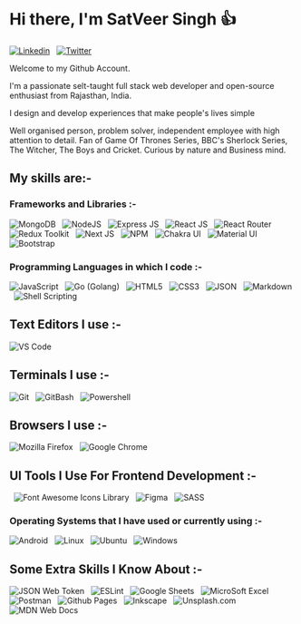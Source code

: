 # Hi there, I'm SatVeer Singh 👍

[![Linkedin](https://img.shields.io/badge/LinkedIn-0077B5?style=for-the-badge&logo=linkedin&logoColor=white)](https://www.linkedin.com/in/isatveersingh/)
&nbsp;
[![Twitter](https://img.shields.io/badge/Twitter-1DA1F2?style=for-the-badge&logo=twitter&logoColor=white)](https://twitter.com/isatveersingh)
&nbsp;

Welcome to my Github Account.

I'm a passionate selt-taught full stack web developer and open-source enthusiast from Rajasthan, India.

I design and develop experiences that make people's lives simple

Well organised person, problem solver, independent employee with high attention to detail. Fan of Game Of Thrones Series, BBC's Sherlock Series, The Witcher, The Boys and Cricket. Curious by nature and Business mind.

## My skills are:-

### Frameworks and Libraries :-

![MongoDB](https://img.shields.io/badge/MongoDB-4EA94B?style=for-the-badge&logo=mongodb&logoColor=white)
&nbsp;
![NodeJS](https://img.shields.io/badge/Node.js-339933?style=for-the-badge&logo=nodedotjs&logoColor=white)
&nbsp;
![Express JS](https://img.shields.io/badge/Express.js-000000?style=for-the-badge&logo=express&logoColor=white)
&nbsp;
![React JS](https://img.shields.io/badge/React-20232A?style=for-the-badge&logo=react&logoColor=61DAFB)
&nbsp;
![React Router](https://img.shields.io/badge/React_Router-CA4245?style=for-the-badge&logo=react-router&logoColor=white)
&nbsp;
![Redux Toolkit](https://img.shields.io/badge/Redux-593D88?style=for-the-badge&logo=redux&logoColor=white)
&nbsp;
![Next JS](https://img.shields.io/badge/next.js-000000?style=for-the-badge&logo=nextdotjs&logoColor=white)
&nbsp;
![NPM](https://img.shields.io/badge/npm-CB3837?style=for-the-badge&logo=npm&logoColor=white)
&nbsp;
![Chakra UI](https://img.shields.io/badge/Chakra--UI-319795?style=for-the-badge&logo=chakra-ui&logoColor=white)
&nbsp;
![Material UI](https://img.shields.io/badge/Material%20UI-007FFF?style=for-the-badge&logo=mui&logoColor=white)
&nbsp;
![Bootstrap](https://img.shields.io/badge/Bootstrap-563D7C?style=for-the-badge&logo=bootstrap&logoColor=white)
&nbsp;

### Programming Languages in which I code :-

![JavaScript](https://img.shields.io/badge/JavaScript-323330?style=for-the-badge&logo=javascript&logoColor=F7DF1E)
&nbsp;
![Go (Golang)](https://img.shields.io/badge/Go-00ADD8?style=for-the-badge&logo=go&logoColor=white)
&nbsp;
![HTML5](https://img.shields.io/badge/HTML5-E34F26?style=for-the-badge&logo=html5&logoColor=white)
&nbsp;
![CSS3](https://img.shields.io/badge/CSS3-1572B6?style=for-the-badge&logo=css3&logoColor=white)
&nbsp;
![JSON](https://img.shields.io/badge/json-5E5C5C?style=for-the-badge&logo=json&logoColor=white)
&nbsp;
![Markdown](https://img.shields.io/badge/Markdown-000000?style=for-the-badge&logo=markdown&logoColor=white)
&nbsp;
![Shell Scripting](https://img.shields.io/badge/Shell_Script-121011?style=for-the-badge&logo=gnu-bash&logoColor=white)
&nbsp;

## Text Editors I use :-

![VS Code](https://img.shields.io/badge/VSCode-0078D4?style=for-the-badge&logo=visual%20studio%20code&logoColor=white)
&nbsp;

## Terminals I use :-

![Git](https://img.shields.io/badge/GIT-E44C30?style=for-the-badge&logo=git&logoColor=white)
&nbsp;
![GitBash](https://img.shields.io/badge/GNU%20Bash-4EAA25?style=for-the-badge&logo=GNU%20Bash&logoColor=white)
&nbsp;
![Powershell](https://img.shields.io/badge/powershell-5391FE?style=for-the-badge&logo=powershell&logoColor=white)
&nbsp;

## Browsers I use :-

![Mozilla Firefox](https://img.shields.io/badge/Firefox_Browser-FF7139?style=for-the-badge&logo=Firefox-Browser&logoColor=white)
&nbsp;
![Google Chrome](https://img.shields.io/badge/Google_chrome-4285F4?style=for-the-badge&logo=Google-chrome&logoColor=white)
&nbsp;

## UI Tools I Use For Frontend Development :-

&nbsp;
![Font Awesome Icons Library](https://img.shields.io/badge/Font_Awesome-339AF0?style=for-the-badge&logo=fontawesome&logoColor=white)
&nbsp;
![Figma](https://img.shields.io/badge/Figma-F24E1E?style=for-the-badge&logo=figma&logoColor=white)
&nbsp;
![SASS](https://img.shields.io/badge/Sass-CC6699?style=for-the-badge&logo=sass&logoColor=white)

### Operating Systems that I have used or currently using :-

![Android](https://img.shields.io/badge/Android-3DDC84?style=for-the-badge&logo=android&logoColor=white)
&nbsp;
![Linux](https://img.shields.io/badge/Linux-FCC624?style=for-the-badge&logo=linux&logoColor=black)
&nbsp;
![Ubuntu](https://img.shields.io/badge/Ubuntu-E95420?style=for-the-badge&logo=ubuntu&logoColor=white)
&nbsp;
![Windows](https://img.shields.io/badge/Windows-0078D6?style=for-the-badge&logo=windows&logoColor=white)
&nbsp;

## Some Extra Skills I Know About :-

![JSON Web Token](https://img.shields.io/badge/JWT-000000?style=for-the-badge&logo=JSON%20web%20tokens&logoColor=white)
&nbsp;
![ESLint](https://img.shields.io/badge/eslint-3A33D1?style=for-the-badge&logo=eslint&logoColor=white)
&nbsp;
![Google Sheets](https://img.shields.io/badge/Google%20Sheets-34A853?style=for-the-badge&logo=google-sheets&logoColor=white)
&nbsp;
![MicroSoft Excel](https://img.shields.io/badge/Microsoft_Excel-217346?style=for-the-badge&logo=microsoft-excel&logoColor=white)
&nbsp;
![Postman](https://img.shields.io/badge/Postman-FF6C37?style=for-the-badge&logo=Postman&logoColor=white)
&nbsp;
![Github Pages](https://img.shields.io/badge/GitHub%20Pages-222222?style=for-the-badge&logo=GitHub%20Pages&logoColor=white)
&nbsp;
![Inkscape](https://img.shields.io/badge/Inkscape-000000?style=for-the-badge&logo=Inkscape&logoColor=white)
&nbsp;
![Unsplash.com](https://img.shields.io/badge/Unsplash-000000?style=for-the-badge&logo=Unsplash&logoColor=white)
&nbsp;
![MDN Web Docs](https://img.shields.io/badge/MDN_Web_Docs-black?style=for-the-badge&logo=mdnwebdocs&logoColor=white)
&nbsp;

<!-- ![Codepen](https://img.shields.io/badge/Codepen-000000?style=for-the-badge&logo=codepen&logoColor=white)
&nbsp;
![Github](https://img.shields.io/badge/GitHub-100000?style=for-the-badge&logo=github&logoColor=white)
&nbsp;
![Leetcode](https://img.shields.io/badge/-LeetCode-FFA116?style=for-the-badge&logo=LeetCode&logoColor=black)
&nbsp;

![Pinterest](https://img.shields.io/badge/Pinterest-%23E60023.svg?&style=for-the-badge&logo=Pinterest&logoColor=white)
&nbsp;
![Quora](https://img.shields.io/badge/Quora-%23B92B27.svg?&style=for-the-badge&logo=Quora&logoColor=white)
&nbsp;
![Reddit](https://img.shields.io/badge/Reddit-FF4500?style=for-the-badge&logo=reddit&logoColor=white)
&nbsp;
![Stack Overflow](https://img.shields.io/badge/Stack_Overflow-FE7A16?style=for-the-badge&logo=stack-overflow&logoColor=white)
&nbsp;

![Virtual](https://img.shields.io/badge/VirtualBox-21416b?style=for-the-badge&logo=VirtualBox&logoColor=white)
&nbsp; -->
